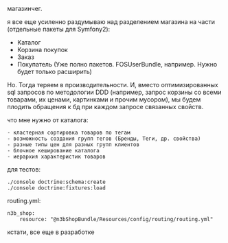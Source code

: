 магазинчег.

я все еще усиленно раздумываю над разделением магазина на части (отдельные пакеты для Symfony2):

* Каталог
* Корзина покупок
* Заказ
* Покупатель (Уже полно пакетов. FOSUserBundle, например. Нужно будет только расширить)

Но. Тогда теряем в производительности. И, вместо оптимизированных sql запросов по методологии DDD (например, запрос корзины со всеми товарами, их ценами, картинками и прочим мусором), мы будем плодить обращения к бд при каждом запросе связанных свойств.

что мне нужно от каталога:

    - кластерная сортировка товаров по тегам
    - возможность создания групп тегов (Бренды, Теги, др. свойства)
    - разные типы цен для разных групп клиентов
    - блочное кеширование каталога
    - иерархия характеристик товаров

для тестов:

    ./console doctrine:schema:create
    ./console doctrine:fixtures:load

routing.yml:

    n3b_shop:
        resource: "@n3bShopBundle/Resources/config/routing/routing.yml"


кстати, все еще в разработке
